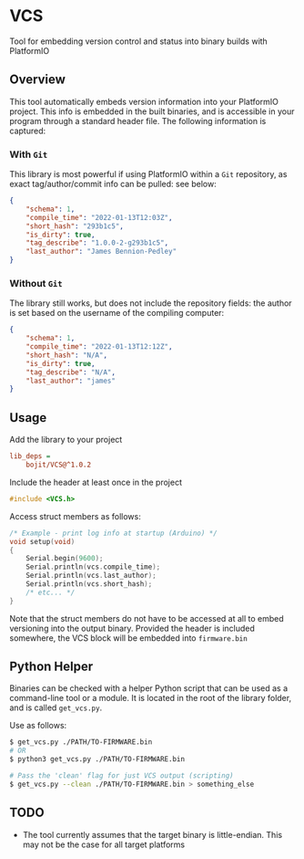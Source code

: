# VCS
Tool for embedding version control and status into binary builds with PlatformIO

## Overview

This tool automatically embeds version information into your PlatformIO project.
This info is embedded in the built binaries, and is accessible in your program
through a standard header file. The following information is captured:

### With `Git`

This library is most powerful if using PlatformIO within a `Git` repository, as
exact tag/author/commit info can be pulled: see below:

```json
{
    "schema": 1,
    "compile_time": "2022-01-13T12:03Z",
    "short_hash": "293b1c5",
    "is_dirty": true,
    "tag_describe": "1.0.0-2-g293b1c5",
    "last_author": "James Bennion-Pedley"
}
```

### Without `Git`

The library still works, but does not include the repository fields: the author
is set based on the username of the compiling computer:

```json
{
    "schema": 1,
    "compile_time": "2022-01-13T12:12Z",
    "short_hash": "N/A",
    "is_dirty": true,
    "tag_describe": "N/A",
    "last_author": "james"
}
```

## Usage
Add the library to your project

```ini
lib_deps =
    bojit/VCS@^1.0.2
```

Include the header at least once in the project

```c
#include <VCS.h>
```

Access struct members as follows:

```c
/* Example - print log info at startup (Arduino) */
void setup(void)
{
    Serial.begin(9600);
    Serial.println(vcs.compile_time);
    Serial.println(vcs.last_author);
    Serial.println(vcs.short_hash);
    /* etc... */
}

```
Note that the struct members do not have to be accessed at all to embed versioning into the output binary. Provided the header is included somewhere, the VCS block will be embedded into `firmware.bin`

## Python Helper

Binaries can be checked with a helper Python script that can be used as a command-line tool or a module.
It is located in the root of the library folder, and is called `get_vcs.py`.

Use as follows:

```bash
$ get_vcs.py ./PATH/TO-FIRMWARE.bin
# OR
$ python3 get_vcs.py ./PATH/TO-FIRMWARE.bin

# Pass the 'clean' flag for just VCS output (scripting)
$ get_vcs.py --clean ./PATH/TO-FIRMWARE.bin > something_else

```


## TODO
- The tool currently assumes that the target binary is little-endian. This
  may not be the case for all target platforms